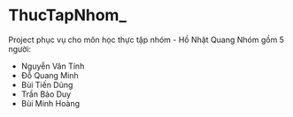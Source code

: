 # ThucTapNhom_
Project phục vụ cho môn học thực tập nhóm - Hồ Nhật Quang
Nhóm gồm 5 người:
  - Nguyễn Văn Tính
  - Đỗ Quang Minh
  - Bùi Tiến Dũng
  - Trần Bảo Duy
  - Bùi Minh Hoàng
